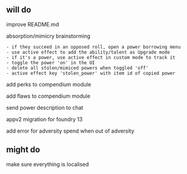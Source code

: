 ## will do

improve  README.md

absorption/mimicry brainstorming

    - if they succeed in an opposed roll, open a power borrowing menu
    - use active effect to add the ability/talent as Upgrade mode
    - if it's a power, use active effect in custom mode to track it
    - toggle the power 'on' in the UI
    - delete all stolen/mimiced powers when toggled 'off'
    - active effect key 'stolen_power' with item id of copied power

add perks to compendium module

add flaws to compendium module

send power description to chat

appv2 migration for foundry 13

add error for adversity spend when out of adversity

## might do

make sure everything is localised

